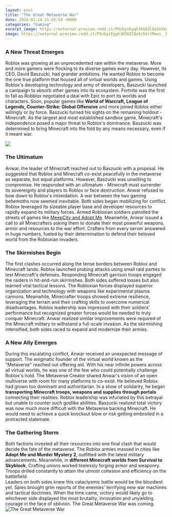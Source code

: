```yaml
---
layout: post
title: "The Great Metaverse War"
date: 2024-01-24 21:55:54 +0000
categories: "Gaming"
excerpt_image: https://external-preview.redd.it/P9zbyiEgqhJKS6ZCQaSn5VctMaxs__E_gWiYm-7VHdw.jpg?format=pjpg&amp;auto=webp&amp;s=3d9564cf66375cf14f8c7d95d05b44c1994f26fb
image: https://external-preview.redd.it/P9zbyiEgqhJKS6ZCQaSn5VctMaxs__E_gWiYm-7VHdw.jpg?format=pjpg&amp;auto=webp&amp;s=3d9564cf66375cf14f8c7d95d05b44c1994f26fb
---
```


### A New Threat Emerges
Roblox was growing at an unprecedented rate within the metaverse. More and more gamers were flocking to its diverse games every day. However, its CEO, David Baszucki, had grander ambitions. He wanted Roblox to become the one true platform that housed all of virtual worlds and games.
Using Roblox's developing technology and army of developers, Baszucki launched a campaign to absorb other games into its ecosystem. Fortnite was the first to fall as Robblox negotiated a deal with Epic to port its worlds and characters. Soon, popular games like **World of Warcraft, League of Legends, Counter-Strike: Global Offensive** and more joined Roblox either willingly or by force. 
Baszucki turned his sights on the remaining holdout - Minecraft. As the largest and most established sandbox game, Minecraft's independence posed a major threat to Roblox's dominance. Baszucki was determined to bring Minecraft into the fold by any means necessary, even if it meant war.

![](https://i.ytimg.com/vi/bR2EWyggSZM/maxresdefault.jpg)
### The Ultimatum
Anwar, the leader of Minecraft reached out to Baszucki with a proposal. He suggested that Roblox and Minecraft co-exist peacefully in the metaverse as separate, but equal platforms. However, Baszucki was unwilling to compromise. 
He responded with an ultimatum - Minecraft must surrender its sovereignty and players to Roblox or face destruction. Anwar refused to bow down to Roblox's intimidation. A war between the two gaming behemoths now seemed inevitable.
Both sides began mobilizing for conflict. Roblox leveraged its sizeable player base and developer resources to rapidly expand its military forces. Armed Robloxian soldiers patrolled the streets of games like [MeepCity and Adopt Me](https://store.fi.io.vn/collection/chihuahua-dog). 
Meanwhile, Anwar issued a call to all Minecrafters asking them to donate their most powerful weapons, armor and resources to the war effort. Crafters from every server answered in huge numbers, fueled by their determination to defend their beloved world from the Robloxian invaders.
### The Skirmishes Begin  
The first clashes occurred along the tense borders between Roblox and Minecraft lands. Roblox launched probing attacks using small raid parties to test Minecraft's defenses. Responding Minecraft garrison troops engaged the raiders in hit-and-run skirmishes.
Both sides suffered losses but also learned vital tactical lessons. The Robloxian forces displayed superior organization and technology with weapons like experimental plasma cannons. Meanwhile, Minecrafter troops showed extreme resilience, leveraging the terrain and their crafting skills to overcome numerical disadvantages.
Roblox leadership was impressed with their soldiers' performance but recognized greater forces would be needed to truly conquer Minecraft. Anwar realized similar improvements were required of the Minecraft military to withstand a full-scale invasion. As the skirmishing intensified, both sides raced to expand and modernize their armies.
### A New Ally Emerges
During this escalating conflict, Anwar received an unexpected message of support. The enigmatic founder of the virtual world known as the "Metaverse" reached out offering aid. With his near infinite powers across all virtual worlds, he was one of the few who could potentially challenge Roblox's hold.
The Metaverse Creator shared Anwar's vision of an open multiverse with room for many platforms to co-exist. He believed Roblox had grown too dominant and authoritarian. In a show of solidarity, he began **transporting Minecraft troops, weapons and supplies through portals** connecting their realities. 
Roblox leadership was infuriated by this betrayal but unable to counter such godlike abilities. Baszucki realized total victory was now much more difficult with the Metaverse backing Minecraft. He would need to achieve a quick knockout blow or risk getting embroiled in a protracted stalemate.
### The Gathering Storm 
Both factions invested all their resources into one final clash that would decide the fate of the metaverse. The Roblox armies massed in cities like **Adopt Me and Murder Mystery 2**, outfitted with the latest military advancements. 
Meanwhile, in **different Minecraft worlds from Survival to Skyblock**, Crafting unions worked tirelessly forging armor and weaponry. Troops drilled constantly to attain the utmost cohesion and efficiency on the battlefield.  
Leaders on both sides knew this cataclysmic battle would be the bloodiest yet. Spies brought grim reports of the enemies' terrifying new war machines and tactical doctrines. When the time came, victory would likely go to whichever side displayed the most brutality, innovation and unyielding courage in the face of oblivion.
The Great Metaverse War was coming.
![The Great Metaverse War](https://external-preview.redd.it/P9zbyiEgqhJKS6ZCQaSn5VctMaxs__E_gWiYm-7VHdw.jpg?format=pjpg&amp;auto=webp&amp;s=3d9564cf66375cf14f8c7d95d05b44c1994f26fb)